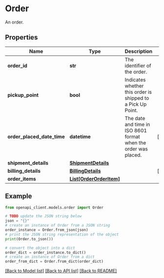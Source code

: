 # Order

An order.

## Properties

Name | Type | Description | Notes
------------ | ------------- | ------------- | -------------
**order_id** | **str** | The identifier of the order. | 
**pickup_point** | **bool** | Indicates whether this order is shipped to a Pick Up Point. | 
**order_placed_date_time** | **datetime** | The date and time in ISO 8601 format when the order was placed. | [optional] 
**shipment_details** | [**ShipmentDetails**](ShipmentDetails.md) |  | 
**billing_details** | [**BillingDetails**](BillingDetails.md) |  | [optional] 
**order_items** | [**List[OrderOrderItem]**](OrderOrderItem.md) |  | 

## Example

```python
from openapi_client.models.order import Order

# TODO update the JSON string below
json = "{}"
# create an instance of Order from a JSON string
order_instance = Order.from_json(json)
# print the JSON string representation of the object
print(Order.to_json())

# convert the object into a dict
order_dict = order_instance.to_dict()
# create an instance of Order from a dict
order_from_dict = Order.from_dict(order_dict)
```
[[Back to Model list]](../README.md#documentation-for-models) [[Back to API list]](../README.md#documentation-for-api-endpoints) [[Back to README]](../README.md)



